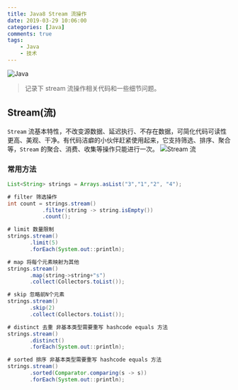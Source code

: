 ```yaml
---
title: Java8 Stream 流操作
date: 2019-03-29 10:06:00
categories: [Java]
comments: true
tags:
	- Java
	- 技术
---
```

![Java](/images/java.jpg)

>记录下 stream 流操作相关代码和一些细节问题。

## Stream(流)
`Stream` 流基本特性，不改变源数据、延迟执行、不存在数据，可简化代码可读性更高、美观、干净。有代码洁癖的小伙伴赶紧使用起来，它支持筛选、排序、聚合等，`Stream` 的聚合、消费、收集等操作只能进行一次。
![Stream 流](/images/java-stream.png)

### 常用方法
``` java
List<String> strings = Arrays.asList("3","1","2", "4");

# filter 筛选操作
int count = strings.stream()
		   .filter(string -> string.isEmpty())
		   .count();

# limit 数量限制
strings.stream()
       .limit(5)
       .forEach(System.out::println);

# map 将每个元素映射为其他
strings.stream()
       .map(string->string+"s")
       .collect(Collectors.toList());

# skip 忽略前N个元素
strings.stream()
       .skip(2)
       .collect(Collectors.toList());

# distinct 去重 非基本类型需要重写 hashcode equals 方法
strings.stream()
       .distinct()
       .forEach(System.out::println);

# sorted 排序 非基本类型需要重写 hashcode equals 方法
strings.stream()
       .sorted(Comparator.comparing(s -> s))    
       .forEach(System.out::println);
```